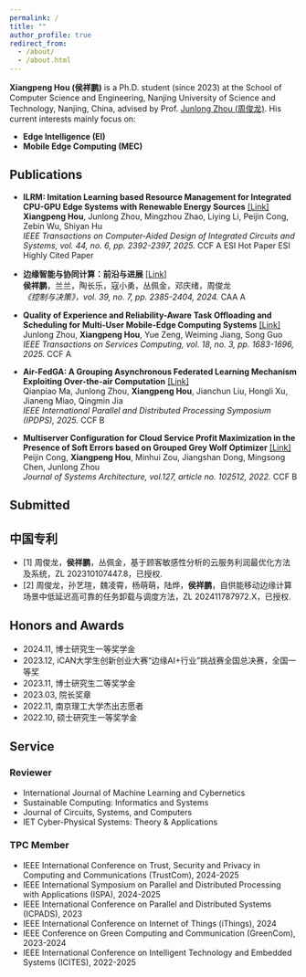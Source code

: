 ```yaml
---
permalink: /
title: ""
author_profile: true
redirect_from: 
  - /about/
  - /about.html
---
```

<link rel="stylesheet" href="/assets/css/collapse.css">

**Xiangpeng Hou (侯祥鹏)** is a Ph.D. student (since 2023) at the School of Computer Science and Engineering, Nanjing University of Science and Technology, Nanjing, China, advised by Prof. [Junlong Zhou (周俊龙)](http://junlongzhou.team/index.html). His current interests mainly focus on:


+ **Edge Intelligence (EI)**
+ **Mobile Edge Computing (MEC)**

## Publications
+ **ILRM: Imitation Learning based Resource Management for Integrated CPU-GPU Edge Systems with Renewable Energy Sources** [[Link]](https://ieeexplore.ieee.org/document/10786322) \
    **Xiangpeng Hou**, Junlong Zhou, Mingzhou Zhao, Liying Li, Peijin Cong, Zebin Wu, Shiyan Hu \
    *IEEE Transactions on Computer-Aided Design of Integrated Circuits and Systems, vol. 44, no. 6, pp. 2392-2397, 2025.* <span class="tag tag-ccf">CCF A</span> <span class="tag tag-hotPap">ESI Hot Paper</span> <span class="tag tag-highlyCitedPap">ESI Highly Cited Paper</span>
  
+ **边缘智能与协同计算：前沿与进展** [[Link]](http://kzyjc.alljournals.cn/kzyjc/article/abstract/20240730) \
    **侯祥鹏**，兰兰，陶长乐，寇小勇，丛佩金，邓庆绪，周俊龙 \
    *《控制与决策》，vol. 39, no. 7, pp. 2385-2404, 2024.* <span class="tag tag-ccf">CAA A</span>
    
+ **Quality of Experience and Reliability-Aware Task Offloading and Scheduling for Multi-User Mobile-Edge Computing Systems** [[Link]](https://ieeexplore.ieee.org/document/10930689) \
    Junlong Zhou, **Xiangpeng Hou**, Yue Zeng, Weiming Jiang, Song Guo \
    *IEEE Transactions on Services Computing, vol. 18, no. 3, pp. 1683-1696, 2025.* <span class="tag tag-ccf">CCF A</span>
    
+ **Air-FedGA: A Grouping Asynchronous Federated Learning Mechanism Exploiting Over-the-air Computation** [[Link]](https://arxiv.org/abs/2507.05704) \
    Qianpiao Ma, Junlong Zhou, **Xiangpeng Hou**, Jianchun Liu, Hongli Xu, Jianeng Miao, Qingmin Jia \
    *IEEE International Parallel and Distributed Processing Symposium (IPDPS), 2025.* <span class="tag tag-ccf">CCF B</span>
    
+ **Multiserver Configuration for Cloud Service Profit Maximization in the Presence of Soft Errors based on Grouped Grey Wolf Optimizer** [[Link]](https://www.sciencedirect.com/science/article/pii/S1383762122000820) \
    Peijin Cong, **Xiangpeng Hou**, Minhui Zou, Jiangshan Dong, Mingsong Chen, Junlong Zhou \
    *Journal of Systems Architecture, vol.127, article no. 102512, 2022.*  <span class="tag tag-ccf">CCF B</span>


## Submitted



## 中国专利
+ [1] 周俊龙，**侯祥鹏**，丛佩金，基于顾客敏感性分析的云服务利润最优化方法及系统，ZL 202310107447.8，已授权.
+ [2] 周俊龙，孙艺瑄，魏凌霄，杨萌萌，陆烨，**侯祥鹏**，自供能移动边缘计算场景中低延迟高可靠的任务卸载与调度方法，ZL 202411787972.X，已授权.


## Honors and Awards
+ 2024.11, 博士研究生一等奖学金
+ 2023.12, iCAN大学生创新创业大赛“边缘AI+行业”挑战赛全国总决赛，全国一等奖
+ 2023.11, 博士研究生二等奖学金
+ 2023.03, 院长奖章
+ 2022.11, 南京理工大学杰出志愿者
+ 2022.10, 硕士研究生一等奖学金



## Service

### Reviewer
+ International Journal of Machine Learning and Cybernetics
+ Sustainable Computing: Informatics and Systems
+ Journal of Circuits, Systems, and Computers
+ IET Cyber-Physical Systems: Theory & Applications

### TPC Member
+ IEEE International Conference on Trust, Security and Privacy in Computing and Communications (TrustCom), 2024-2025
+ IEEE International Symposium on Parallel and Distributed Processing with Applications (ISPA), 2024-2025
+ IEEE International Conference on Parallel and Distributed Systems (ICPADS), 2023
+ IEEE International Conference on Internet of Things (iThings), 2024
+ IEEE Conference on Green Computing and Communication (GreenCom), 2023-2024
+ IEEE International Conference on Intelligent Technology and Embedded Systems (ICITES), 2022-2025








